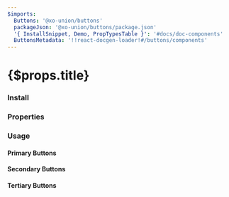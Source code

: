 ```yaml
---
$imports:
  Buttons: '@xo-union/buttons'
  packageJson: '@xo-union/buttons/package.json'
  '{ InstallSnippet, Demo, PropTypesTable }': '#docs/doc-components'
  ButtonsMetadata: '!!react-docgen-loader!#/buttons/components'
---
```


<h1>{$props.title}</h1>

### Install

<InstallSnippet packageJson={packageJson} />

### Properties

<PropTypesTable metadata={ButtonsMetadata.props} />

### Usage

#### Primary Buttons
<Demo>
  <Buttons size="papa" color="primary" text="Primary Papa" />
</Demo>

<Demo>
  <Buttons size="mama" color="primary" text="Primary Mama" />
</Demo>

<Demo>
  <Buttons size="baby" color="primary" text="Primary Baby" />
</Demo>

#### Secondary Buttons
<Demo>
  <Buttons size="papa" color="secondary" text="Secondary Papa" />
</Demo>

<Demo>
  <Buttons size="mama" color="secondary" text="Secondary Mama" />
</Demo>

<Demo>
  <Buttons size="baby" color="secondary" text="Secondary Baby" />
</Demo>


#### Tertiary Buttons
<Demo>
  <Buttons size="papa" color="tertiary" text="Tertiary Papa" />
</Demo>

<Demo>
  <Buttons size="mama" color="tertiary" text="Tertiary Mama" />
</Demo>

<Demo>
  <Buttons size="baby" color="tertiary" text="Tertiary Baby" />
</Demo>
